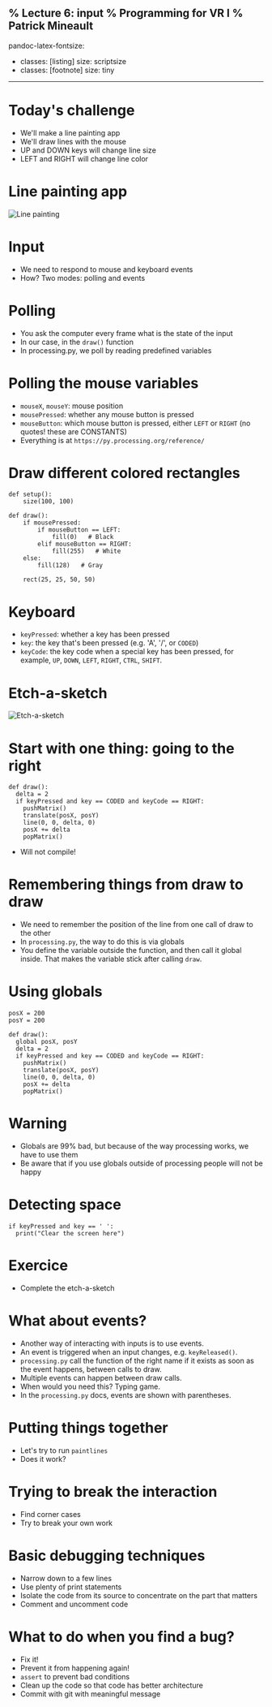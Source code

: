 % Lecture 6: input
% Programming for VR I
% Patrick Mineault
---
pandoc-latex-fontsize:
  - classes: [listing]
    size: scriptsize
  - classes: [footnote]
    size: tiny
---

# Today's challenge

* We'll make a line painting app
* We'll draw lines with the mouse
* UP and DOWN keys will change line size
* LEFT and RIGHT will change line color

# Line painting app

![Line painting](lines.png)

# Input

* We need to respond to mouse and keyboard events
* How? Two modes: polling and events

# Polling

* You ask the computer every frame what is the state of the input
* In our case, in the `draw()` function
* In processing.py, we poll by reading predefined variables

# Polling the mouse variables

* `mouseX`, `mouseY`: mouse position
* `mousePressed`: whether any mouse button is pressed
* `mouseButton`: which mouse button is pressed, either `LEFT` or `RIGHT` (no quotes! these are CONSTANTS)
* Everything is at `https://py.processing.org/reference/`

# Draw different colored rectangles

```{.python .listing}
def setup():
    size(100, 100)

def draw():
    if mousePressed:
        if mouseButton == LEFT:
            fill(0)   # Black
        elif mouseButton == RIGHT:
            fill(255)   # White
    else:
        fill(128)   # Gray

    rect(25, 25, 50, 50)
```

# Keyboard

* `keyPressed`: whether a key has been pressed
* `key`: the key that's been pressed (e.g. 'A', '/', or `CODED`)
* `keyCode`: the key code when a special key has been pressed, for example, `UP`, `DOWN`, `LEFT`, `RIGHT`, `CTRL`, `SHIFT`.

# Etch-a-sketch

![Etch-a-sketch](etchasketch.png)

# Start with one thing: going to the right

```{.python}
def draw():
  delta = 2
  if keyPressed and key == CODED and keyCode == RIGHT:
    pushMatrix()
    translate(posX, posY)
    line(0, 0, delta, 0)
    posX += delta
    popMatrix()
```

* Will not compile!

# Remembering things from draw to draw

* We need to remember the position of the line from one call of draw to the other
* In `processing.py`, the way to do this is via globals
* You define the variable outside the function, and then call it global inside. That makes the variable stick after calling `draw`.

# Using globals
```{.python}
posX = 200
posY = 200

def draw():
  global posX, posY
  delta = 2
  if keyPressed and key == CODED and keyCode == RIGHT:
    pushMatrix()
    translate(posX, posY)
    line(0, 0, delta, 0)
    posX += delta
    popMatrix()
```

# Warning

* Globals are 99% bad, but because of the way processing works, we have to use them
* Be aware that if you use globals outside of processing people will not be happy

# Detecting space

```{.python}
if keyPressed and key == ' ':
  print("Clear the screen here")
```

# Exercice

* Complete the etch-a-sketch

# What about events?

* Another way of interacting with inputs is to use events.
* An event is triggered when an input changes, e.g. `keyReleased()`.
* `processing.py` call the function of the right name if it exists as soon as the event happens, between calls to draw.
* Multiple events can happen between draw calls.
* When would you need this? Typing game.
* In the `processing.py` docs, events are shown with parentheses.

# Putting things together

* Let's try to run `paintlines`
* Does it work?

# Trying to break the interaction

* Find corner cases
* Try to break your own work

# Basic debugging techniques

* Narrow down to a few lines
* Use plenty of print statements
* Isolate the code from its source to concentrate on the part that matters
* Comment and uncomment code

# What to do when you find a bug?

* Fix it!
* Prevent it from happening again!
* `assert` to prevent bad conditions
* Clean up the code so that code has better architecture
* Commit with git with meaningful message
